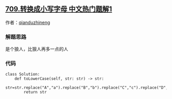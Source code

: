 ## [709.转换成小写字母 中文热门题解1](https://leetcode.cn/problems/to-lower-case/solutions/100000/zhen-gao-ji-fang-fa-bu-jiu-26ge-zi-mu-ma-ai-ge-ti-)

作者：[qianduzhineng](https://leetcode.cn/u/qianduzhineng)

### 解题思路
是个狼人，比狠人再多一点的人

### 代码

```python3
class Solution:
    def toLowerCase(self, str: str) -> str:
        str=str.replace("A","a").replace("B","b").replace("C","c").replace("D","d").replace("E","e").replace("F","f").replace("G","g").replace("H","h").replace("I","i").replace("J","j").replace("K","k").replace("L","l").replace("M","m").replace("N","n").replace("O","o").replace("P","p").replace("Q","q").replace("R","r").replace("S","s").replace("T","t").replace("U","u").replace("V","v").replace("W","w").replace("X","x").replace("Y","y").replace("Z","z")
        return str
```